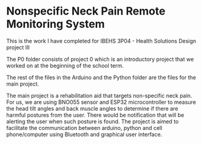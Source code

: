 # Nonspecific Neck Pain Remote Monitoring System   

This is the work I have completed for IBEHS 3P04 - Health Solutions Design project III


The P0 folder consists of project 0 which is an introductory project that we worked on at the beginning of the school term. 

The rest of the files in the Arduino and the Python folder are the files for the main project.

The main project is a rehabilitation aid that targets non-specific neck pain. 
For us, we are using BNO055 sensor and ESP32 microcontroller to measure the head tilt angles and back muscle angles
to determine if there are harmful postures from the user. There would be notification that will be alerting the user 
when such posture is found. The project is aimed to facilitate the communication between arduino, python and cell phone/computer
using Bluetooth and graphical user interface. 
